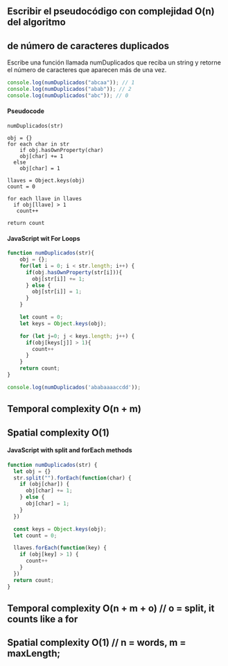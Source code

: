 ## Escribir el pseudocódigo con complejidad O(n) del algoritmo
## de número de caracteres duplicados

Escribe una función llamada numDuplicados que reciba un string y retorne
el número de caracteres que aparecen más de una vez.

```javascript
console.log(numDuplicados("abcaa")); // 1
console.log(numDuplicados("abab")); // 2
console.log(numDuplicados("abc")); // 0
```
#### Pseudocode
```
numDuplicados(str)

obj = {}
for each char in str
	if obj.hasOwnProperty(char)
    obj[char] += 1
  else
  	obj[char] = 1

llaves = Object.keys(obj)
count = 0

for each llave in llaves
  if obj[llave] > 1
   count++

return count
```
#### JavaScript wit For Loops
```JavaScript
function numDuplicados(str){
    obj = {};
    for(let i = 0; i < str.length; i++) {
      if(obj.hasOwnProperty(str[i])){
        obj[str[i]] += 1;
      } else {
        obj[str[i]] = 1;
      }
    }

    let count = 0;
    let keys = Object.keys(obj);

    for (let j=0; j < keys.length; j++) {
      if(obj[keys[j]] > 1){
        count++
      }
    }
    return count;
}

console.log(numDuplicados('ababaaaaccdd'));
```
## Temporal complexity O(n + m)
## Spatial complexity O(1)

#### JavaScript with split and forEach methods

```javascript
function numDuplicados(str) {
  let obj = {}
  str.split("").forEach(function(char) {
    if (obj[char]) {
      obj[char] += 1;
    } else {
      obj[char] = 1;
    }
  })

  const keys = Object.keys(obj);
  let count = 0;

  llaves.forEach(function(key) {
    if (obj[key] > 1) {
      count++
    }
  })
  return count;
}
```
## Temporal complexity O(n + m + o) // o = split, it counts like a for
## Spatial complexity O(1) // n = words, m = maxLength;
